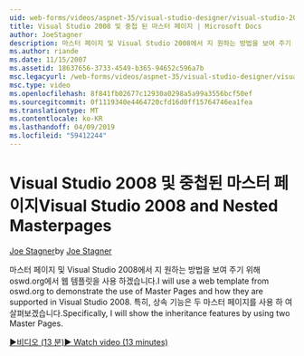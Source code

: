 ```yaml
---
uid: web-forms/videos/aspnet-35/visual-studio-designer/visual-studio-2008-and-nested-masterpages
title: Visual Studio 2008 및 중첩 된 마스터 페이지 | Microsoft Docs
author: JoeStagner
description: 마스터 페이지 및 Visual Studio 2008에서 지 원하는 방법을 보여 주기 위해 oswd.org에서 웹 템플릿을 사용 하겠습니다. 특히, th 하겠습니다...
ms.author: riande
ms.date: 11/15/2007
ms.assetid: 18637656-3733-4549-b365-94652c596a7b
msc.legacyurl: /web-forms/videos/aspnet-35/visual-studio-designer/visual-studio-2008-and-nested-masterpages
msc.type: video
ms.openlocfilehash: 8f841fb02677c12930a0298a5a99a3556bcf50ef
ms.sourcegitcommit: 0f1119340e4464720cfd16d0ff15764746ea1fea
ms.translationtype: MT
ms.contentlocale: ko-KR
ms.lasthandoff: 04/09/2019
ms.locfileid: "59412244"
---
```

# <a name="visual-studio-2008-and-nested-masterpages"></a><span data-ttu-id="14355-104">Visual Studio 2008 및 중첩된 마스터 페이지</span><span class="sxs-lookup"><span data-stu-id="14355-104">Visual Studio 2008 and Nested Masterpages</span></span>

<span data-ttu-id="14355-105">[Joe Stagner](https://github.com/JoeStagner)</span><span class="sxs-lookup"><span data-stu-id="14355-105">by [Joe Stagner](https://github.com/JoeStagner)</span></span>

<span data-ttu-id="14355-106">마스터 페이지 및 Visual Studio 2008에서 지 원하는 방법을 보여 주기 위해 oswd.org에서 웹 템플릿을 사용 하겠습니다.</span><span class="sxs-lookup"><span data-stu-id="14355-106">I will use a web template from oswd.org to demonstrate the use of Master Pages and how they are supported in Visual Studio 2008.</span></span> <span data-ttu-id="14355-107">특히, 상속 기능은 두 마스터 페이지를 사용 하 여 살펴보겠습니다.</span><span class="sxs-lookup"><span data-stu-id="14355-107">Specifically, I will show the inheritance features by using two Master Pages.</span></span>

[<span data-ttu-id="14355-108">&#9654;비디오 (13 분)</span><span class="sxs-lookup"><span data-stu-id="14355-108">&#9654; Watch video (13 minutes)</span></span>](https://channel9.msdn.com/Blogs/ASP-NET-Site-Videos/visual-studio-2008-and-nested-masterpages)
